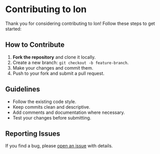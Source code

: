# Contributing to Ion

Thank you for considering contributing to Ion! Follow these steps to get started:

## How to Contribute
1. **Fork the repository** and clone it locally.
2. Create a new branch: `git checkout -b feature-branch`.
3. Make your changes and commit them.
4. Push to your fork and submit a pull request.

## Guidelines
- Follow the existing code style.
- Keep commits clean and descriptive.
- Add comments and documentation where necessary.
- Test your changes before submitting.

## Reporting Issues
If you find a bug, please [open an issue](https://github.com/Protyasha-Roy/ion/issues) with details.